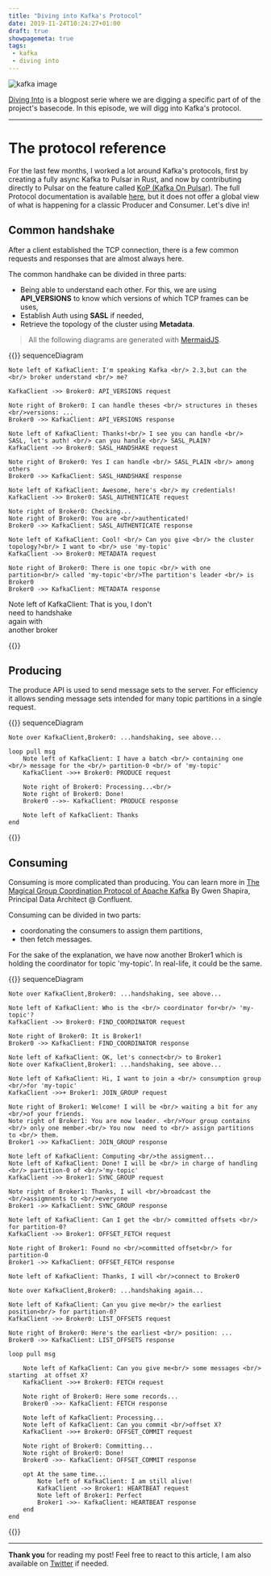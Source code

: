 ```yaml
---
title: "Diving into Kafka's Protocol"
date: 2019-11-24T10:24:27+01:00
draft: true
showpagemeta: true
tags:
 - kafka
 - diving into
---
```


![kafka image](/posts/diving-into-kafka-protocol/img/apache-kafka.png)

[Diving Into](/tags/diving-into/) is a blogpost serie where we are digging a specific part of of the project's basecode. In this episode, we will digg into Kafka's protocol.

---

# The protocol reference

For the last few months, I worked a lot around Kafka's protocols, first by creating a fully async Kafka to Pulsar in Rust, and now by contributing directly to Pulsar on the feature called [KoP (Kafka On Pulsar)](https://www.slideshare.net/streamnative/2-kafkaonpulsarjia). The full Protocol documentation is available [here](https://kafka.apache.org/protocol.html), but it does not offer a global view of what is happening for a classic Producer and Consumer. Let's dive in!

## Common handshake

After a client established the TCP connection, there is a few common requests and responses that are almost always here.

The common handhake can be divided in three parts:

* Being able to understand each other. For this, we are using **API_VERSIONS** to know which versions of which TCP frames can be uses,
* Establish Auth using **SASL** if needed,
* Retrieve the topology of the cluster using **Metadata**.

> All the following diagrams are generated with [MermaidJS](https://mermaidjs.github.io/#/).

{{<mermaid>}}
sequenceDiagram

    Note left of KafkaClient: I'm speaking Kafka <br/> 2.3,but can the <br/> broker understand <br/> me?

    KafkaClient ->> Broker0: API_VERSIONS request

    Note right of Broker0: I can handle theses <br/> structures in theses <br/>versions: ...
    Broker0 ->> KafkaClient: API_VERSIONS response

    Note left of KafkaClient: Thanks!<br/> I see you can handle <br/> SASL, let's auth! <br/> can you handle <br/> SASL_PLAIN?
    KafkaClient ->> Broker0: SASL_HANDSHAKE request

    Note right of Broker0: Yes I can handle <br/> SASL_PLAIN <br/> among others
    Broker0 ->> KafkaClient: SASL_HANDSHAKE response

    Note left of KafkaClient: Awesome, here's <br/> my credentials!
    KafkaClient ->> Broker0: SASL_AUTHENTICATE request

    Note right of Broker0: Checking...
    Note right of Broker0: You are <br/>authenticated!
    Broker0 ->> KafkaClient: SASL_AUTHENTICATE response

    Note left of KafkaClient: Cool! <br/> Can you give <br/> the cluster topology?<br/> I want to <br/> use 'my-topic'
    KafkaClient ->> Broker0: METADATA request

    Note right of Broker0: There is one topic <br/> with one partition<br/> called 'my-topic'<br/>The partition's leader <br/> is Broker0
    Broker0 ->> KafkaClient: METADATA response

Note left of KafkaClient: That is you, I don't <br/> need to handshake <br/> again with <br/> another broker

{{</mermaid>}}

## Producing

The produce API is used to send message sets to the server. For efficiency it allows sending message sets intended for many topic partitions in a single request.

{{<mermaid>}}
sequenceDiagram

    Note over KafkaClient,Broker0: ...handshaking, see above...

    loop pull msg
        Note left of KafkaClient: I have a batch <br/> containing one <br/> message for the <br/> partition-0 <br/> of 'my-topic'
        KafkaClient ->>+ Broker0: PRODUCE request

        Note right of Broker0: Processing...<br/>
        Note right of Broker0: Done!
        Broker0 -->>- KafkaClient: PRODUCE response
        
        Note left of KafkaClient: Thanks
    end

{{</mermaid>}}

## Consuming

Consuming is more complicated than producing. You can learn more in [The Magical Group Coordination Protocol of Apache Kafka](https://www.youtube.com/watch?v=maJulQ4ABNY) By Gwen Shapira, Principal Data Architect @ Confluent.

Consuming can be divided in two parts:

* coordonating the consumers to assign them partitions,
* then fetch messages.

For the sake of the explanation, we have now another Broker1 which is holding the coordinator for topic 'my-topic'. In real-life, it could be the same.

{{<mermaid>}}
sequenceDiagram

    Note over KafkaClient,Broker0: ...handshaking, see above...

    Note left of KafkaClient: Who is the <br/> coordinator for<br/> 'my-topic'?
    KafkaClient ->> Broker0: FIND_COORDINATOR request

    Note right of Broker0: It is Broker1!
    Broker0 ->> KafkaClient: FIND_COORDINATOR response

    Note left of KafkaClient: OK, let's connect<br/> to Broker1
    Note over KafkaClient,Broker1: ...handshaking, see above...

    Note left of KafkaClient: Hi, I want to join a <br/> consumption group <br/>for 'my-topic'
    KafkaClient ->>+ Broker1: JOIN_GROUP request

    Note right of Broker1: Welcome! I will be <br/> waiting a bit for any <br/>of your friends.
    Note right of Broker1: You are now leader. <br/>Your group contains <br/> only one member.<br/> You now  need to <br/> assign partitions to <br/> them. 
    Broker1 ->> KafkaClient: JOIN_GROUP response

    Note left of KafkaClient: Computing <br/>the assigment...
    Note left of KafkaClient: Done! I will be <br/> in charge of handling <br/> partition-0 of <br/>'my-topic'
    KafkaClient ->> Broker1: SYNC_GROUP request

    Note right of Broker1: Thanks, I will <br/>broadcast the <br/>assigmnents to <br/>everyone
    Broker1 ->> KafkaClient: SYNC_GROUP response

    Note left of KafkaClient: Can I get the <br/> committed offsets <br/> for partition-0?
    KafkaClient ->> Broker1: OFFSET_FETCH request

    Note right of Broker1: Found no <br/>committed offset<br/> for partition-0
    Broker1 ->> KafkaClient: OFFSET_FETCH response

    Note left of KafkaClient: Thanks, I will <br/>connect to Broker0

    Note over KafkaClient,Broker0: ...handshaking again...

    Note left of KafkaClient: Can you give me<br/> the earliest position<br/> for partition-0?
    KafkaClient ->> Broker0: LIST_OFFSETS request
        
    Note right of Broker0: Here's the earliest <br/> position: ...
    Broker0 ->> KafkaClient: LIST_OFFSETS response
    
    loop pull msg

        Note left of KafkaClient: Can you give me<br/> some messages <br/> starting  at offset X?
        KafkaClient ->>+ Broker0: FETCH request

        Note right of Broker0: Here some records...
        Broker0 ->>- KafkaClient: FETCH response

        Note left of KafkaClient: Processing...
        Note left of KafkaClient: Can you commit <br/>offset X?
        KafkaClient ->>+ Broker0: OFFSET_COMMIT request

        Note right of Broker0: Committing...
        Note right of Broker0: Done!
        Broker0 ->>- KafkaClient: OFFSET_COMMIT response
            
        opt At the same time...
            Note left of KafkaClient: I am still alive!  
            KafkaClient ->> Broker1: HEARTBEAT request
            Note left of Broker1: Perfect 
            Broker1 ->>- KafkaClient: HEARTBEAT response
        end
    end 
{{</mermaid>}}

--- 

**Thank you** for reading my post! Feel free to react to this article, I am also available on [Twitter](https://twitter.com/PierreZ) if needed.